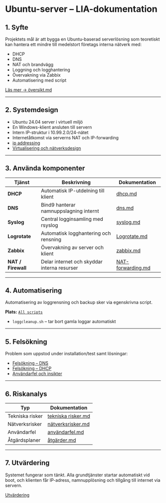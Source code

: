 #  Ubuntu-server – LIA-dokumentation

## 1. Syfte  
Projektets mål är att bygga en Ubuntu-baserad serverlösning som teoretiskt kan hantera ett mindre till medelstort företags interna nätverk med:  
- DHCP  
- DNS  
- NAT och brandvägg  
- Loggning och logghantering  
- Övervakning via Zabbix  
- Automatisering med script  

[Läs mer → översikt.md](./översikt.md)

---

## 2. Systemdesign  
- Ubuntu 24.04 server i virtuell miljö  
- En Windows-klient ansluten till servern  
- Intern IP-struktur i 10.99.2.0/24-nätet  
- Internetåtkomst via serverns NAT och IP-forwarding  
- [ip addressing](./ipaddressing.md)
- [Virtualisering och nätverksdesign](./Virtualisering.md)
---

## 3. Använda komponenter  

| Tjänst         | Beskrivning                                              | Dokumentation                         |
|----------------|----------------------------------------------------------|----------------------------------------|
| **DHCP**       | Automatisk IP-utdelning till klient                      | [dhcp.md](./dhcp.md)                   |
| **DNS**        | Bind9 hanterar namnuppslagning internt                   | [dns.md](./dns.md)                     |
| **Syslog**     | Central logginsamling med rsyslog                        | [syslog.md](./syslog.md)               |
| **Logrotate**  | Automatisk logghantering och rensning                    | [Logrotate.md](./logrotate.md)       |
| **Zabbix**     | Övervakning av server och klient                         | [zabbix.md](./zabbix.md)               |
| **NAT / Firewall** | Delar internet och skyddar interna resurser          | [NAT-forwarding.md](./NAT-forwarding.md) |

---

## 4. Automatisering  
Automatisering av loggrensning och backup sker via egenskrivna script.  

**Plats:** [`All scripts`  ](./All%20scripts/scripts.md)
- `loggcleanup.sh` – tar bort gamla loggar automatiskt  

---

## 5. Felsökning  
Problem som uppstod under installation/test samt lösningar:  
- [Felsökning – DNS](./Felsökning.md)  
- [Felsökning – DHCP](./Felsokning2.md)  
- [Användarfel och insikter](./användarfel.md)  

---

## 6. Riskanalys 

| Typ             | Dokumentation                          |
|------------------|----------------------------------------|
| Tekniska risker  | [tekniska risker.md](./tekniska%20risker.md) |
| Nätverksrisker   | [nätverksrisker.md](./nätverksrisker.md)      |
| Användarfel      | [användarfel.md](./användarfel.md)           |
| Åtgärdsplaner    | [åtgärder.md](./åtgärder.md)                 |

---

## 7. Utvärdering  
Systemet fungerar som tänkt. Alla grundtjänster startar automatiskt vid boot, och klienten får IP-adress, namnupplösning och tillgång till internet via servern.  

[Utvärdering](./utvärdering.md)
